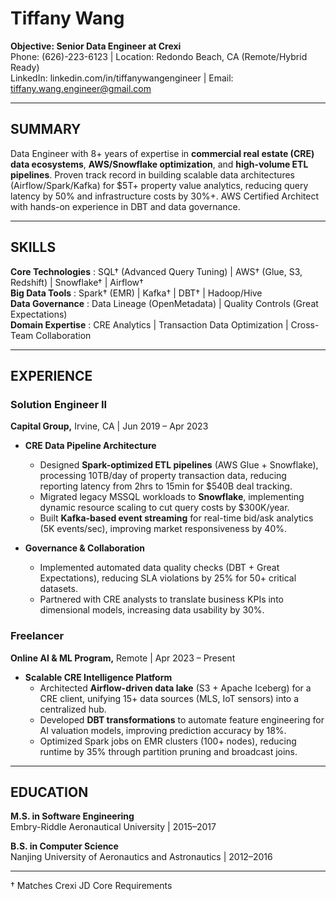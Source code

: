 # Tiffany Wang

**Objective: Senior Data Engineer at Crexi**  
Phone: (626)-223-6123 | Location: Redondo Beach, CA (Remote/Hybrid Ready)  
LinkedIn: linkedin.com/in/tiffanywangengineer | Email: tiffany.wang.engineer@gmail.com  

---

## SUMMARY  
Data Engineer with 8+ years of expertise in **commercial real estate (CRE) data ecosystems**, **AWS/Snowflake optimization**, and **high-volume ETL pipelines**. Proven track record in building scalable data architectures (Airflow/Spark/Kafka) for $5T+ property value analytics, reducing query latency by 50% and infrastructure costs by 30%+. AWS Certified Architect with hands-on experience in DBT and data governance.

---

## SKILLS  
**Core Technologies** : SQL† (Advanced Query Tuning) | AWS† (Glue, S3, Redshift) | Snowflake† | Airflow†  
**Big Data Tools**   : Spark† (EMR) | Kafka† | DBT† | Hadoop/Hive  
**Data Governance**  : Data Lineage (OpenMetadata) | Quality Controls (Great Expectations)  
**Domain Expertise** : CRE Analytics | Transaction Data Optimization | Cross-Team Collaboration  

---

## EXPERIENCE  

### Solution Engineer II  
**Capital Group,** Irvine, CA | Jun 2019 – Apr 2023  

- **CRE Data Pipeline Architecture**  
  - Designed **Spark-optimized ETL pipelines** (AWS Glue + Snowflake), processing 10TB/day of property transaction data, reducing reporting latency from 2hrs to 15min for $540B deal tracking.  
  - Migrated legacy MSSQL workloads to **Snowflake**, implementing dynamic resource scaling to cut query costs by $300K/year.  
  - Built **Kafka-based event streaming** for real-time bid/ask analytics (5K events/sec), improving market responsiveness by 40%.  

- **Governance & Collaboration**  
  - Implemented automated data quality checks (DBT + Great Expectations), reducing SLA violations by 25% for 50+ critical datasets.  
  - Partnered with CRE analysts to translate business KPIs into dimensional models, increasing data usability by 30%.  

### Freelancer  
**Online AI & ML Program,** Remote | Apr 2023 – Present  

- **Scalable CRE Intelligence Platform**  
  - Architected **Airflow-driven data lake** (S3 + Apache Iceberg) for a CRE client, unifying 15+ data sources (MLS, IoT sensors) into a centralized hub.  
  - Developed **DBT transformations** to automate feature engineering for AI valuation models, improving prediction accuracy by 18%.  
  - Optimized Spark jobs on EMR clusters (100+ nodes), reducing runtime by 35% through partition pruning and broadcast joins.  

---

## EDUCATION  
**M.S. in Software Engineering**  
Embry-Riddle Aeronautical University | 2015–2017  

**B.S. in Computer Science**  
Nanjing University of Aeronautics and Astronautics | 2012–2016  

---

† Matches Crexi JD Core Requirements  